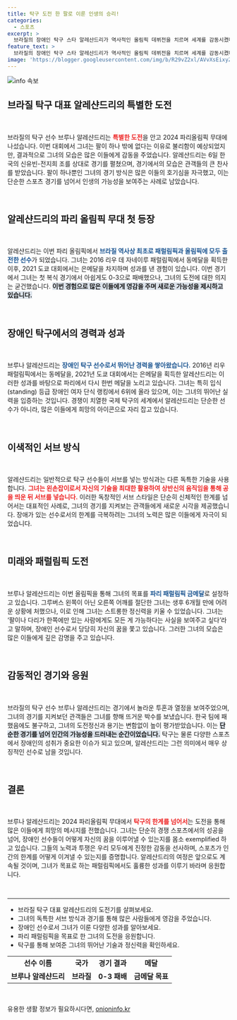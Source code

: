 ```yaml
---
title: 탁구 도전 한 팔로 이룬 인생의 승리!
categories:
  - 스포츠
excerpt: >
  브라질의 장애인 탁구 스타 알레샨드리가 역사적인 올림픽 데뷔전을 치르며 세계를 감동시켰다. 팔 하나로 가능성을 보여준 그녀의 도전은 이제 패럴림픽 금메달을 향한다!
feature_text: >
  브라질의 장애인 탁구 스타 알레샨드리가 역사적인 올림픽 데뷔전을 치르며 세계를 감동시켰다. 팔 하나로 가능성을 보여준 그녀의 도전은 이제 패럴림픽 금메달을 향한다!
image: 'https://blogger.googleusercontent.com/img/b/R29vZ2xl/AVvXsEixyZcFfHzMRdzZMjFBmAUKJYCLCGyLL1o632UiGVXcaFdKo_bkvkuCioo0uUKlGfBVcT3P84aROyZIXSBEx3Aw5nCQ3pTgDom1WDC4m8eifvWiAmWEEVb4x6G_l8C0QH225ldMjyaFvpxGEBGNO37VmDTDMHGhJPq73UglMfDca1-0aw/s1600/blogspot.png'
---
```


<p><img src="https://blogger.googleusercontent.com/img/b/R29vZ2xl/AVvXsEixyZcFfHzMRdzZMjFBmAUKJYCLCGyLL1o632UiGVXcaFdKo_bkvkuCioo0uUKlGfBVcT3P84aROyZIXSBEx3Aw5nCQ3pTgDom1WDC4m8eifvWiAmWEEVb4x6G_l8C0QH225ldMjyaFvpxGEBGNO37VmDTDMHGhJPq73UglMfDca1-0aw/s1600/blogspot.png" alt="info 속보" /></p>

<h2 data-ke-size="size26">브라질 탁구 대표 알레샨드리의 특별한 도전</h2>

<p data-ke-size="size16">&nbsp;</p>

<p>브라질의 탁구 선수 브루나 알레샨드리는 <b><span style="color: #ee2323;">특별한 도전</span></b>을 안고 2024 파리올림픽 무대에 나섰습니다. 이번 대회에서 그녀는 팔이 하나 밖에 없다는 이유로 불리함이 예상되었지만, 결과적으로 그녀의 모습은 많은 이들에게 감동을 주었습니다. 알레샨드리는 6일 한국의 신유빈-전지희 조를 상대로 경기를 펼쳤으며, 경기에서의 모습은 관객들의 큰 찬사를 받았습니다. 팔이 하나뿐인 그녀의 경기 방식은 많은 이들의 호기심을 자극했고, 이는 단순한 스포츠 경기를 넘어서 인생의 가능성을 보여주는 사례로 남았습니다. </p>

<p data-ke-size="size16">&nbsp;</p>

<h2 data-ke-size="size26">알레샨드리의 파리 올림픽 무대 첫 등장</h2>

<p data-ke-size="size16">&nbsp;</p>

<p>알레샨드리는 이번 파리 올림픽에서 <b><span style="color: #1a5490;">브라질 역사상 최초로 패럴림픽과 올림픽에 모두 출전한 선수</span></b>가 되었습니다. 그녀는 2016 리우 데 자네이루 패럴림픽에서 동메달을 획득한 이후, 2021 도쿄 대회에서는 은메달을 차지하며 성과를 낸 경험이 있습니다. 이번 경기에서 그녀는 첫 복식 경기에서 아쉽게도 0-3으로 패배했으나, 그녀의 도전에 대한 의지는 굳건했습니다. <b><span style="background-color: #21538527;">이번 경험으로 많은 이들에게 영감을 주며 새로운 가능성을 제시하고 있습니다.</span></b></p>

<p data-ke-size="size16">&nbsp;</p>

<h2 data-ke-size="size26">장애인 탁구에서의 경력과 성과</h2>

<p data-ke-size="size16">&nbsp;</p>

<p>브루나 알레샨드리는 <b><span style="color: #1a5490;">장애인 탁구 선수로서 뛰어난 경력을 쌓아왔습니다.</span></b> 2016년 리우 패럴림픽에서는 동메달을, 2021년 도쿄 대회에서는 은메달을 획득한 알레샨드리는 이러한 성과를 바탕으로 파리에서 다시 한번 메달을 노리고 있습니다. 그녀는 특히 입식(standing) 등급 장애인 여자 단식 랭킹에서 6위에 올라 있으며, 이는 그녀의 뛰어난 실력을 입증하는 것입니다. 경쟁이 치열한 국제 탁구의 세계에서 알레샨드리는 단순한 선수가 아니라, 많은 이들에게 희망의 아이콘으로 자리 잡고 있습니다. </p>

<p data-ke-size="size16">&nbsp;</p>

<h2 data-ke-size="size26">이색적인 서브 방식</h2>

<p data-ke-size="size16">&nbsp;</p>

<p>알레샨드리는 일반적으로 탁구 선수들이 서브를 넣는 방식과는 다른 독특한 기술을 사용합니다. <b><span style="color: #ee2323;">그녀는 왼손잡이로서 자신의 기술을 최대한 활용하여 상반신의 움직임을 통해 공을 띄운 뒤 서브를 넣습니다.</span></b> 이러한 독창적인 서브 스타일은 단순히 신체적인 한계를 넘어서는 대표적인 사례로, 그녀의 경기를 지켜보는 관객들에게 새로운 시각을 제공했습니다. 장애가 있는 선수로서의 한계를 극복하려는 그녀의 노력은 많은 이들에게 자극이 되었습니다.</p>

<p data-ke-size="size16">&nbsp;</p>

<h2 data-ke-size="size26">미래와 패럴림픽 도전</h2>

<p data-ke-size="size16">&nbsp;</p>

<p>브루나 알레샨드리는 이번 올림픽을 통해 그녀의 목표를 <b><span style="color: #1a5490;">파리 패럴림픽 금메달</span></b>로 설정하고 있습니다. 그루버스 왼쪽이 아닌 오른쪽 어깨를 절단한 그녀는 생후 6개월 만에 어려운 상황에 처했으나, 이로 인해 그녀는 스트롱한 정신력을 키울 수 있었습니다. 그녀는 ‘팔이나 다리가 한쪽에만 있는 사람에게도 모든 게 가능하다는 사실을 보여주고 싶다’라고 말하며, 장애인 선수로서 당당히 자신의 꿈을 쫓고 있습니다. 그러한 그녀의 모습은 많은 이들에게 깊은 감명을 주고 있습니다.</p>

<p data-ke-size="size16">&nbsp;</p>

<h2 data-ke-size="size26">감동적인 경기와 응원</h2>

<p data-ke-size="size16">&nbsp;</p>

<p>브라질의 탁구 선수 브루나 알레샨드리는 경기에서 놀라운 투혼과 열정을 보여주었으며, 그녀의 경기를 지켜보던 관객들은 그녀를 향해 뜨거운 박수를 보냈습니다. 한국 팀에 패했음에도 불구하고, 그녀의 도전정신과 용기는 변함없이 높이 평가받았습니다. 이는 <b><span style="background-color: #21538527;">단순한 경기를 넘어 인간의 가능성을 드러내는 순간이었습니다.</span></b> 탁구는 물론 다양한 스포츠에서 장애인의 성취가 중요한 이슈가 되고 있으며, 알레샨드리는 그런 의미에서 매우 상징적인 선수로 남을 것입니다. </p>

<p data-ke-size="size16">&nbsp;</p>

<h2 data-ke-size="size26">결론</h2>

<p data-ke-size="size16">&nbsp;</p>

<p>브루나 알레샨드리는 2024 파리올림픽 무대에서 <b><span style="color: #ee2323;">탁구의 한계를 넘어서</span></b>는 도전을 통해 많은 이들에게 희망의 메시지를 전했습니다. 그녀는 단순히 경쟁 스포츠에서의 성공을 넘어, 장애인 선수들이 어떻게 자신의 꿈을 이루어낼 수 있는지를 몸소 exemplified 하고 있습니다. 그들의 노력과 투쟁은 우리 모두에게 진정한 감동을 선사하며, 스포츠가 인간의 한계를 어떻게 이겨낼 수 있는지를 증명합니다. 알레샨드리의 여정은 앞으로도 계속될 것이며, 그녀가 목표로 하는 패럴림픽에서도 훌륭한 성과를 이루기 바라며 응원합니다. </p>

<p>&nbsp;</p>

<hr/>

<ul>
<li>브라질 탁구 대표 알레샨드리의 도전기를 살펴보세요.</li>
<li>그녀의 독특한 서브 방식과 경기를 통해 많은 사람들에게 영감을 주었습니다.</li>
<li>장애인 선수로서 그녀가 이룬 다양한 성과를 알아보세요.</li>
<li>파리 패럴림픽을 목표로 한 그녀의 도전을 응원합니다.</li>
<li>탁구를 통해 보여준 그녀의 뛰어난 기술과 정신력을 확인하세요.</li>
</ul>

<table style="border-collapse: collapse; width: 100%;">
<tbody>
<tr>
<td style="text-align: center; height: 30px;"><b>선수 이름</b></td>
<td style="text-align: center; height: 30px;"><b>국가</b></td>
<td style="text-align: center; height: 30px;"><b>경기 결과</b></td>
<td style="text-align: center; height: 30px;"><b>메달</b></td>
</tr>
<tr>
<td style="text-align: center; height: 30px;"><b>브루나 알레샨드리</b></td>
<td style="text-align: center; height: 30px;"><b>브라질</b></td>
<td style="text-align: center; height: 30px;"><b>0-3 패배</b></td>
<td style="text-align: center; height: 30px;"><b>금메달 목표</b></td>
</tr>
</tbody>
</table>

<p data-ke-size="size16">&nbsp;</p>
유용한 생활 정보가 필요하시다면, <a href="https://onioninfo.kr" rel="dofollow">onioninfo.kr</a>


